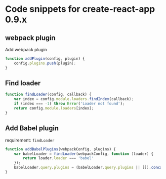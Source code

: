 # Code snippets for create-react-app 0.9.x

## webpack plugin

Add webpack plugin
```js
function addPlugin(config, plugin) {
    config.plugins.push(plugin);
}
```

## Find loader

```js
function findLoader(config, callback) {
    var index = config.module.loaders.findIndex(callback);
    if (index === -1) throw Error('Loader not found');
    return config.module.loaders[index];
}
```

## Add Babel plugin
requirement: `findLoader`
```js
function addBabelPlugins(webpackConfig, plugins) {
    var babelLoader = findLoader(webpackConfig, function (loader) {
        return loader.loader === 'babel'
    });
    babelLoader.query.plugins = (babelLoader.query.plugins || []).concat(plugins);
}

```